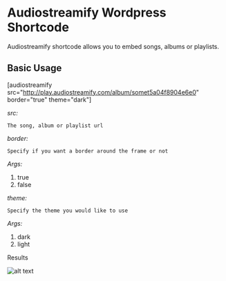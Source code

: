 # Audiostreamify Wordpress Shortcode
Audiostreamify shortcode allows you to embed songs, albums or playlists.

## Basic Usage
[audiostreamify src="http://play.audiostreamify.com/album/somet5a04f8904e6e0" border="true" theme="dark"]

*src:*

``The song, album or playlist url``

*border:*

``Specify if you want a border around the frame or not``

*Args:*
1. true 
2. false

*theme:*

``Specify the theme you would like to use``

*Args:* 
1. dark 
2. light


Results

![alt text](http://i63.tinypic.com/30m4g0k.png)
